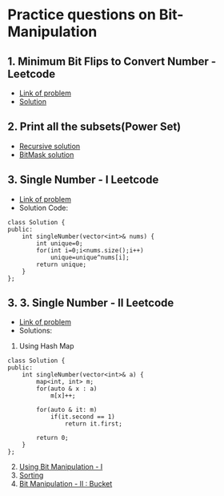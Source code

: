 # Practice questions on Bit-Manipulation

## 1. Minimum Bit Flips to Convert Number - Leetcode
* [Link of problem](https://leetcode.com/problems/minimum-bit-flips-to-convert-number/description/)<br>
* [Solution](https://leetcode.com/submissions/detail/1297492738/)

## 2. Print all the subsets(Power Set)
* [Recursive solution](./../Searching/subsetGenerate.cpp)
* [BitMask solution](./../Searching/subsetGenBitMask.cpp)
## 3. Single Number - I  Leetcode
* [Link of problem](https://leetcode.com/problems/single-number/description/)<br>
* Solution Code: <br>
```
class Solution {
public:
    int singleNumber(vector<int>& nums) {
        int unique=0;
        for(int i=0;i<nums.size();i++)
            unique=unique^nums[i];
        return unique;
    }
};
```
## 3. 3. Single Number - II  Leetcode
* [Link of problem](https://leetcode.com/problems/single-number-ii/description/)
* Solutions:

1. Using Hash Map
```
class Solution {
public:
    int singleNumber(vector<int>& a) {
        map<int, int> m;
        for(auto & x : a)
            m[x]++;

        for(auto & it: m) 
            if(it.second == 1)
                return it.first;

        return 0;
    }
};
```
2. [Using Bit Manipulation - I](https://leetcode.com/submissions/detail/1297602713/)
3. [Sorting](https://leetcode.com/submissions/detail/1297617559/)
4. [Bit Manipulation - II : Bucket](https://leetcode.com/submissions/detail/1297812914/)

